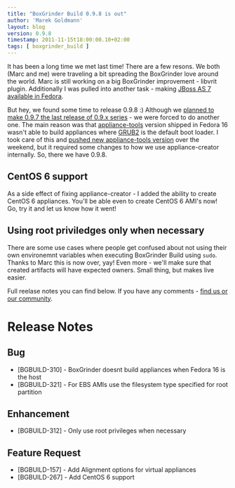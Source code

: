 ```yaml
---
title: "BoxGrinder Build 0.9.8 is out"
author: 'Marek Goldmann'
layout: blog
version: 0.9.8
timestamp: 2011-11-15t18:00:00.10+02:00
tags: [ boxgrinder_build ]
---
```


It has been a long time we met last time! There are a few resons. We both (Marc and me) were traveling a bit spreading the BoxGrinder love around the world. Marc is still working on a big BoxGrinder improvement - libvrit plugin. Additionally I was pulled into another task - making [JBoss AS 7 available in Fedora](http://fedoraproject.org/wiki/JBossAS7).

But hey, we found some time to release 0.9.8 :) Although we [planned to make 0.9.7 the last release of 0.9.x series](/blog/2011/09/12/boxgrinder-build-0-9-7-and-beyond/) - we were forced to do another one. The main reason was that [appliance-tools](http://thincrust.org/tooling.html) version shipped in Fedora 16 wasn't able to build appliances where [GRUB2](http://www.gnu.org/software/grub/) is the default boot loader. I took care of this  and [pushed new appliance-tools version](https://admin.fedoraproject.org/updates/FEDORA-2011-15799) over the weekend, but it required some changes to how we use appliance-creator internally. So, there we have 0.9.8.

## CentOS 6 support

As a side effect of fixing appliance-creator - I added the ability to create CentOS 6 appliances. You'll be able even to create CentOS 6 AMI's now! Go, try it and let us know how it went!

## Using root priviledges only when necessary

There are some use cases where people get confused about not using their own environemnt variables when executing BoxGrinder Build using `sudo`. Thanks to Marc this is now over, yay! Even more - we'll make sure that created artifacts will have expected owners. Small thing, but makes live easier.

Full reelase notes you can find below. If you have any comments - [find us or our community](/community/).

# Release Notes

## Bug

* [BGBUILD-310] - BoxGrinder doesnt build appliances when Fedora 16 is the host
* [BGBUILD-321] - For EBS AMIs use the filesystem type specified for root partition

## Enhancement

* [BGBUILD-312] - Only use root privileges when necessary

## Feature Request

* [BGBUILD-157] - Add Alignment options for virtual appliances
* [BGBUILD-267] - Add CentOS 6 support

